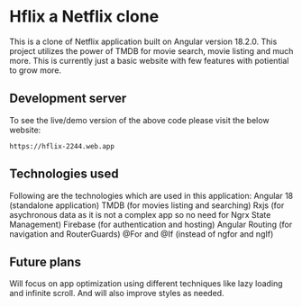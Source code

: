 # Hflix a Netflix clone

This is a clone of Netflix application built on Angular version 18.2.0. This project utilizes the power of TMDB for movie search, movie listing and much more. This is currently just a basic website with few features with potiential to grow more.

## Development server

To see the live/demo version of the above code please visit the below website:

 `https://hflix-2244.web.app`

## Technologies used

Following are the technologies which are used in this application:
Angular 18 (standalone application)
TMDB (for movies listing and searching)
Rxjs (for asychronous data as it is not a complex app so no need for Ngrx State Management)
Firebase (for authentication and hosting)
Angular Routing (for navigation and RouterGuards)
@For and @If (instead of ngfor and ngIf)


## Future plans

Will focus on app optimization using different techniques like lazy loading and infinite scroll. And will also improve styles as needed.
